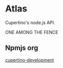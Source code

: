 # Atlas

Cupertino's node.js API.

ONE AMONG THE FENCE

## Npmjs org

[cupertino-development](https://www.npmjs.com/org/cupertino-development)
